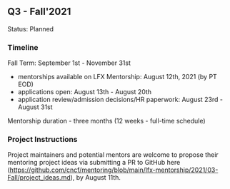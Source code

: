 ## Q3 - Fall'2021

Status: Planned

### Timeline

Fall Term: September 1st - November 31st

- mentorships available on LFX Mentorship: August 12th, 2021 (by PT EOD)
- applications open: August 13th - August 20th
- application review/admission decisions/HR paperwork: August 23rd - August 31st

Mentorship duration - three months \(12 weeks - full-time schedule\)

### Project Instructions

Project maintainers and potential mentors are welcome to propose their mentoring project ideas via submitting a PR to GitHub here (https://github.com/cncf/mentoring/blob/main/lfx-mentorship/2021/03-Fall/project_ideas.md), by August 11th.
